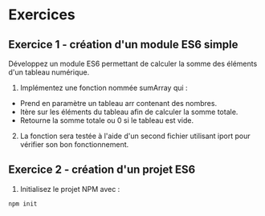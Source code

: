 # Exercices
## Exercice 1 - création d'un module ES6 simple
Développez un module ES6 permettant de calculer la somme des éléments d'un tableau numérique.
1. Implémentez une fonction nommée sumArray qui :
- Prend en paramètre un tableau arr contenant des nombres.
- Itère sur les éléments du tableau afin de calculer la somme totale.
- Retourne la somme totale ou 0 si le tableau est vide.
2. La fonction sera testée à l'aide d'un second fichier utilisant iport pour vérifier son bon fonctionnement.
## Exercice 2 - création d'un projet ES6
1. Initialisez le projet NPM avec :
```sh
npm init
```